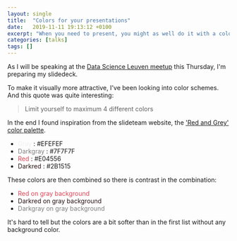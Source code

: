 ```yaml
---
layout: single
title:  "Colors for your presentations"
date:   2019-11-11 19:13:12 +0100
excerpt: "When you need to present, you might as well do it with a colourful style."
categories: [talks]
tags: []
---
```

As I will be speaking at the [Data Science Leuven meetup](https://www.meetup.com/Data-Science-Leuven/events/264310676/) this Thursday, I'm preparing my slidedeck.

To make it visually more attractive, I've been looking into color schemes. And this quote was quite interesting:

> Limit yourself to maximum 4 different colors

In the end I found inspiration from the slideteam website, the ['Red and Grey' color palette](https://www.slideteam.net/color-palette-for-presentation-red-and-grey.html).
* <span style='color: #EFEFEF'>Gray</span> : #EFEFEF
* <span style='color: #7F7F7F'>Darkgray</span> : #7F7F7F
* <span style='color: #E04556'>Red</span> : #E04556
* <span style='color: #2B1515'>Darkred</span> : #2B1515

These colors are then combined so there is contrast in the combination:

* <span style='color: #E04556; background=#EFEFEF'>Red on gray background</span>
* <span style='color: #2B1515; background=#EFEFEF'>Darkred on gray background</span>
* <span style='color: #7F7F7F; background=#EFEFEF'>Darkgray on gray background</span>

It's hard to tell but the colors are a bit softer than in the first list without any background color.
